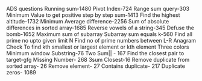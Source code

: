 ADS questions
Running sum-1480
Pivot Index-724
Range sum query-303
Minimum Value to get positive step by step sum-1413
Find the highest altitude-1732
Minimum Average difference-2256
Sum of absolute differences in sorted array-1685
Reverse vowels of a string-345
Defuse the bomb-1652
Maximum sum of subarray
Subarray sum equals k-560
Find all prime no upto given limit N
Find no of prime numbers between L-R
Anagram Check
To find kth smallest or largest element or kth element
Three colors
Minimum window Substring-76
Two Sum|| - 167
Find the closest pair to target-gfg
Missing Number- 268
3sum Closest-16
Remove duplicate from sorted array- 26
Remove element- 27
Contains duplicate- 217
Duplicate zeros- 1089
